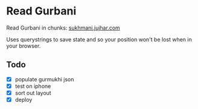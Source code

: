# Read Gurbani

Read Gurbani in chunks: [sukhmani.jujhar.com](https://sukhmani.jujhar.com)

Uses querystrings to save state and so your position won't be lost when in your browser.

## Todo

- [x] populate gurmukhi json
- [x] test on iphone
- [x] sort out layout
- [x] deploy
